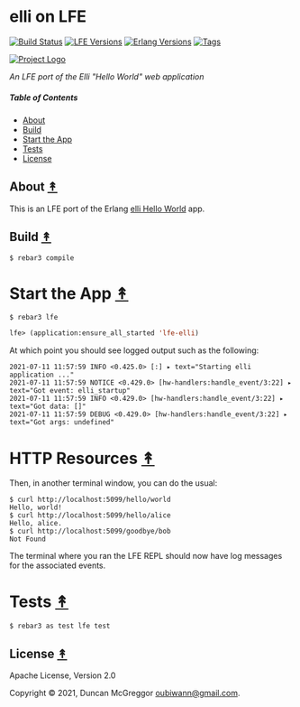 # elli on LFE

[![Build Status][gh-actions-badge]][gh-actions]
[![LFE Versions][lfe badge]][lfe]
[![Erlang Versions][erlang badge]][versions]
[![Tags][github tags badge]][github tags]

[![Project Logo][logo]][logo-large]

*An LFE port of the Elli "Hello World" web application*

##### Table of Contents

* [About](#about-)
* [Build](#build-)
* [Start the App](#start-the-app-)
* [Tests](#tests-)
* [License](#license-)

## About [&#x219F;](#table-of-contents)

This is an LFE port of the Erlang [elli Hello World](https://github.com/elli-lib/elli-examples/tree/master/hello_world) app.

## Build [&#x219F;](#table-of-contents)

```shell
$ rebar3 compile
```

# Start the App [&#x219F;](#table-of-contents)

```shell
$ rebar3 lfe
```

``` cl
lfe> (application:ensure_all_started 'lfe-elli)

```

At which point you should see logged output such as the following:

```
2021-07-11 11:57:59 INFO <0.425.0> [:] ▸ text="Starting elli application ..."
2021-07-11 11:57:59 NOTICE <0.429.0> [hw-handlers:handle_event/3:22] ▸ text="Got event: elli_startup"
2021-07-11 11:57:59 INFO <0.429.0> [hw-handlers:handle_event/3:22] ▸ text="Got data: []"
2021-07-11 11:57:59 DEBUG <0.429.0> [hw-handlers:handle_event/3:22] ▸ text="Got args: undefined"
```

# HTTP Resources [&#x219F;](#table-of-contents)

Then, in another terminal window, you can do the usual:

``` shell
$ curl http://localhost:5099/hello/world
Hello, world!
$ curl http://localhost:5099/hello/alice
Hello, alice.
$ curl http://localhost:5099/goodbye/bob
Not Found
```

The terminal where you ran the LFE REPL should now have log messages for the associated events.

# Tests [&#x219F;](#table-of-contents)

```shell
$ rebar3 as test lfe test
```

## License [&#x219F;](#table-of-contents)

Apache License, Version 2.0

Copyright © 2021, Duncan McGreggor <oubiwann@gmail.com>.

<!-- Named page links below: /-->

[logo]: https://avatars1.githubusercontent.com/u/3434967?s=250
[logo-large]: https://avatars1.githubusercontent.com/u/3434967
[github]: https://github.com/lfe/examples/tree/master/elli
[gh-actions-badge]: https://github.com/lfe/examples/workflows/cicd/badge.svg
[gh-actions]: https://github.com/lfe/examples/actions
[lfe]: https://github.com/lfe/lfe
[lfe badge]: https://img.shields.io/badge/lfe-2.0-blue.svg
[erlang badge]: https://img.shields.io/badge/erlang-21%20to%2024-blue.svg
[versions]: https://github.com/lfe/examples/blob/master/.github/workflows/cicd.yml
[github tags]: https://github.com/lfe/examples/tags
[github tags badge]: https://img.shields.io/github/tag/lfe/examples.svg
[github downloads]: https://img.shields.io/github/downloads/lfe/examples/total.svg
